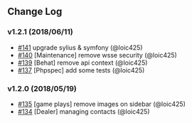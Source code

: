 ## Change Log

### v1.2.1 (2018/06/11)
- [#141](https://github.com/jedisjeux/jedisjeux/pull/141) upgrade sylius & symfony (@loic425)
- [#140](https://github.com/jedisjeux/jedisjeux/pull/140) [Maintenance] remove wsse security (@loic425)
- [#139](https://github.com/jedisjeux/jedisjeux/pull/139) [Behat] remove api context (@loic425)
- [#137](https://github.com/jedisjeux/jedisjeux/pull/137) [Phpspec] add some tests (@loic425)

### v1.2.0 (2018/05/19)
- [#135](https://github.com/Jedisjeux/Jedisjeux/pull/135) [game plays] remove images on sidebar (@loic425)
- [#134](https://github.com/Jedisjeux/Jedisjeux/pull/134) [Dealer] managing contacts (@loic425)
